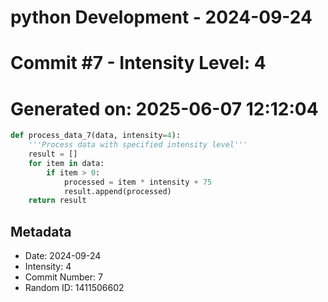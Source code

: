 ﻿# python Development - 2024-09-24
# Commit #7 - Intensity Level: 4
# Generated on: 2025-06-07 12:12:04
```python
def process_data_7(data, intensity=4):
    '''Process data with specified intensity level'''
    result = []
    for item in data:
        if item > 0:
            processed = item * intensity + 75
            result.append(processed)
    return result
```
## Metadata
- Date: 2024-09-24
- Intensity: 4
- Commit Number: 7
- Random ID: 1411506602
